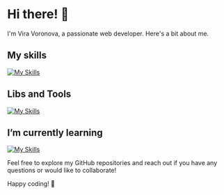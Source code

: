 # Hi there! 👋

I'm Vira Voronova, a passionate web developer. Here's a bit about me.

## My skills
[![My Skills](https://skillicons.dev/icons?i=js,react,nextjs,gatsby,ts,vue,nodejs,express,mongodb,html,css,scss)](https://skillicons.dev)

## Libs and Tools
[![My Skills](https://skillicons.dev/icons?i=redux,styledcomponents,emotion,tailwind,materialui,graphql,firebase,figma)](https://skillicons.dev)

## I’m currently learning
[![My Skills](https://skillicons.dev/icons?i=nestjs,redis)](https://skillicons.dev)

Feel free to explore my GitHub repositories and reach out if you have any questions or would like to collaborate!

Happy coding! 🚀
